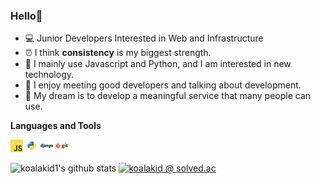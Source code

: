 ### Hello👋 <br/>

<!-- [![Linkedin Badge](https://img.shields.io/badge/-LinkedIn-blue?style=flat-square&logo=Linkedin&logoColor=white&link=https://www.linkedin.com/in/minsu-kim-336289160/)](https://www.linkedin.com/in/minsu-kim-336289160/) 
 [![Facebook Badge](https://img.shields.io/badge/Facebook-1877f2?style=flat-square&logo=facebook&logoColor=white&link=https://www.facebook.com/alstn2468)](https://www.facebook.com/alstn2468) [![Instagram Badge](https://img.shields.io/badge/Instagram-ff69b4?style=flat-square&logo=instagram&logoColor=white&link=https://www.instagram.com/minsu._.0102/)](https://www.instagram.com/minsu._.0102/)--> 

- 💻 Junior Developers Interested in Web and Infrastructure
- ⏰ I think **consistency** is my biggest strength.
- 📝 I mainly use Javascript and Python, and I am interested in new technology.
- 🙌 I enjoy meeting good developers and talking about development.
- 🌈 My dream is to develop a meaningful service that many people can use.

**Languages and Tools**  

<code><img height="20" src="https://raw.githubusercontent.com/github/explore/80688e429a7d4ef2fca1e82350fe8e3517d3494d/topics/javascript/javascript.png"></code>
<code><img height="20" src="https://raw.githubusercontent.com/github/explore/80688e429a7d4ef2fca1e82350fe8e3517d3494d/topics/python/python.png"></code>
<code><img height="20" src="https://raw.githubusercontent.com/github/explore/80688e429a7d4ef2fca1e82350fe8e3517d3494d/topics/django/django.png"></code>
<code><img height="20" src="https://raw.githubusercontent.com/github/explore/80688e429a7d4ef2fca1e82350fe8e3517d3494d/topics/git/git.png"></code>



<!--[Top Languages](https://github-readme-stats.vercel.app/api/top-langs/?username=comojin1994&theme=dark)-->
![koalakid1's github stats](https://github-readme-stats.vercel.app/api?username=koalakid1&theme=dark&show_icons=true)
[![koalakid @ solved.ac](http://mazassumnida.wtf/api/v2/generate_badge?boj=koalakid)](https://solved.ac/profile/koalakid)

